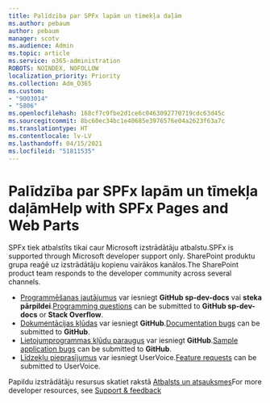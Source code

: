 ```yaml
---
title: Palīdzība par SPFx lapām un tīmekļa daļām
ms.author: pebaum
author: pebaum
manager: scotv
ms.audience: Admin
ms.topic: article
ms.service: o365-administration
ROBOTS: NOINDEX, NOFOLLOW
localization_priority: Priority
ms.collection: Adm_O365
ms.custom:
- "9003014"
- "5806"
ms.openlocfilehash: 168cf7c9fbe2d1ce6c0463092770719cdc63d45c
ms.sourcegitcommit: 8bc60ec34bc1e40685e3976576e04a2623f63a7c
ms.translationtype: HT
ms.contentlocale: lv-LV
ms.lasthandoff: 04/15/2021
ms.locfileid: "51811535"
---
```

# <a name="help-with-spfx-pages-and-web-parts"></a><span data-ttu-id="21eea-102">Palīdzība par SPFx lapām un tīmekļa daļām</span><span class="sxs-lookup"><span data-stu-id="21eea-102">Help with SPFx Pages and Web Parts</span></span>

<span data-ttu-id="21eea-103">SPFx tiek atbalstīts tikai caur Microsoft izstrādātāju atbalstu.</span><span class="sxs-lookup"><span data-stu-id="21eea-103">SPFx is supported through Microsoft developer support only.</span></span> <span data-ttu-id="21eea-104">SharePoint produktu grupa reaģē uz izstrādātāju kopienu vairākos kanālos.</span><span class="sxs-lookup"><span data-stu-id="21eea-104">The SharePoint product team responds to the developer community across several channels.</span></span>

- <span data-ttu-id="21eea-105">[Programmēšanas jautājumus](https://docs.microsoft.com/sharepoint/dev/support-feedback#programming-questions)  var iesniegt  **GitHub sp-dev-docs**  vai  **steka pārpildei**.</span><span class="sxs-lookup"><span data-stu-id="21eea-105">[Programming questions](https://docs.microsoft.com/sharepoint/dev/support-feedback#programming-questions)  can be submitted to  **GitHub sp-dev-docs**  or  **Stack Overflow**.</span></span>
- <span data-ttu-id="21eea-106">[Dokumentācijas kļūdas](https://docs.microsoft.com/sharepoint/dev/support-feedback#documentation-bugs)  var iesniegt **GitHub**.</span><span class="sxs-lookup"><span data-stu-id="21eea-106">[Documentation bugs](https://docs.microsoft.com/sharepoint/dev/support-feedback#documentation-bugs)  can be submitted to **GitHub**.</span></span>
- <span data-ttu-id="21eea-107">[Lietojumprogrammas kļūdu paraugus](https://docs.microsoft.com/sharepoint/dev/support-feedback#sample-application-bugs) var iesniegt  **GitHub**.</span><span class="sxs-lookup"><span data-stu-id="21eea-107">[Sample application bugs](https://docs.microsoft.com/sharepoint/dev/support-feedback#sample-application-bugs)  can be submitted to  **GitHub**.</span></span>
- <span data-ttu-id="21eea-108">[Līdzekļu pieprasījumus](https://docs.microsoft.com/sharepoint/dev/support-feedback#feature-requests)  var iesniegt UserVoice.</span><span class="sxs-lookup"><span data-stu-id="21eea-108">[Feature requests](https://docs.microsoft.com/sharepoint/dev/support-feedback#feature-requests)  can be submitted to UserVoice.</span></span>

<span data-ttu-id="21eea-109">Papildu izstrādātāju resursus skatiet rakstā  [Atbalsts un atsauksmes](https://docs.microsoft.com/sharepoint/dev/support-feedback)</span><span class="sxs-lookup"><span data-stu-id="21eea-109">For more developer resources, see  [Support & feedback](https://docs.microsoft.com/sharepoint/dev/support-feedback)</span></span>